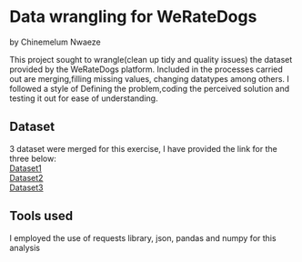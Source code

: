 # Data wrangling for WeRateDogs 
by Chinemelum Nwaeze

This project sought to wrangle(clean up tidy and quality issues) the dataset provided by the WeRateDogs platform.
Included in the processes carried out are merging,filling missing values, changing datatypes among others.
I followed a style of Defining the problem,coding the perceived solution and testing it out for ease of understanding.

## Dataset
3 dataset were merged for this exercise, I have provided the link for the three below:</br> [Dataset1](https://d17h27t6h515a5.cloudfront.net/topher/2017/August/59a4e958_twitter-archive-enhanced/twitter-archive-enhanced.csv)</br> [Dataset2](https://d17h27t6h515a5.cloudfront.net/topher/2017/August/599fd2ad_image-predictions/image-predictions.tsv)</br> [Dataset3](https://video.udacity-data.com/topher/2018/November/5bf60fda_tweet-json/tweet-json)

## Tools used

I employed the use of requests library, json, pandas and numpy for this analysis

